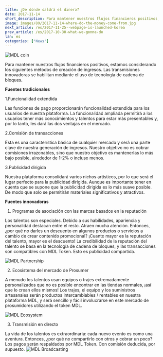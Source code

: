 ```yaml
---
title: ¿De dónde saldrá el dinero?
date: 2017-11-14
short_description: Para mantener nuestros flujos financieros positivos, estamos considerando los siguientes métodos de creación de ingresos. 
image: images/80/2017-11-14-where-do-the-money-come-from.jpg
next_article: /es/2017-11-25--webpage-is-launched-korea
prev_article: /es/2017-10-30-what-we-gonna-do
lan: es
categories: ["News"]
---
```


![MDL coin](https://gateway.ipfs.io/ipfs/QmVHZDTzBb96QgMsCqSEzxuwzyYX4BfNa5M7kxTYWvQC8u/coin.png)

Para mantener nuestros flujos financieros positivos, estamos considerando los siguientes métodos de creación de ingresos. Las transmisiones innovadoras se habilitan mediante el uso de tecnología de cadena de bloques.

**Fuentes tradicionales**

  1.Funcionalidad extendida

 Las funciones de pago proporcionarán funcionalidad extendida para los usuarios de nuestra plataforma. La funcionalidad ampliada permitirá a los usuarios tener más conocimientos y talentos para estar más presentables y, por lo tanto, les dará las dos ventajas en el mercado.

  2.Comisión de transacciones

  Esta es una característica básica de cualquier mercado y será una parte clave de nuestra generación de ingresos. Nuestro objetivo no es cobrar comisiones irrazonables, sino que nuestro objetivo es mantenerlas lo más bajo posible, alrededor de 1-2% o incluso menos.  

  3.Publicidad dirigida

  Nuestra plataforma consolidará varios nichos artísticos, por lo que será el lugar perfecto para la publicidad dirigida. Aunque es importante tener en cuenta que se supone que la publicidad dirigida es lo más suave posible. De modo que solo se permitirán materiales significativos y atractivos.

**Fuentes innovadoras**

  1. Programas de asociación con las marcas basados en la reputación 
  
Los talentos son especiales. Debido a sus habilidades, apariencia y personalidad destacan entre el resto. Atraen mucha atención. Entonces, ¿por qué no darles un descuento en algunos productos o servicios a cambio de crear contenido promocional? ¡Cuanto mayor es la reputación del talento, mayor es el descuento! La credibilidad de la reputación del talento se basa en la tecnología de cadena de bloques, y las transacciones son compatibles con MDL Token. Esto es publicidad compartida.


![MDL Partnership](https://gateway.ipfs.io/ipfs/QmXYFsWZ6xD8x1JoHW4XTisgURXJbtTd2XrM2n2UNPkWHb/partnership.jpg)


  2. Ecosistema del mercado de Prosumer

   A menudo los talentos usan equipos o trajes extremadamente personalizados que no es posible encontrar en las tiendas normales, ¡así que lo crean ellos mismos! Los trajes, el equipo y los suministros artesanales serán productos intercambiables / rentables en nuestra plataforma MDL, y será sencillo y fácil involucrarse en este mercado de prosumidores utilizando el token MDL.
   
   
![MDL Ecosystem](https://gateway.ipfs.io/ipfs/QmYkMaUN76r9uwsDbBTPXEjKcQ2tD5MjqK8utdbzQSrdy2/ecosystem.jpg)


  3. Transmisión en directo

  La vida de los talentos es extraordinaria: cada nuevo evento es como una aventura. Entonces, ¿por qué no compartirlo con otros y cobrar un poco? Los pagos serán respaldados por MDL Token. Con comisión deducida, por supuesto. 
![MDL Broadcasting](https://gateway.ipfs.io/ipfs/QmaQKVcmPzuJ7GU1o7hvQ267q2iNEc2AcTgzgXqbur8dDk/broadcasting.jpg)

